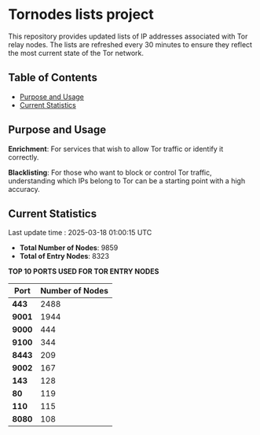 # Tornodes lists project

This repository provides updated lists of IP addresses associated with Tor relay nodes. The lists are refreshed every 30 minutes to ensure they reflect the most current state of the Tor network.

## Table of Contents

- [Purpose and Usage](#purpose-and-usage)
- [Current Statistics](#current-statistics)


## Purpose and Usage

**Enrichment**: For services that wish to allow Tor traffic or identify it correctly.

**Blacklisting**: For those who want to block or control Tor traffic, understanding which IPs belong to Tor can be a starting point with a high accuracy.

## Current Statistics

Last update time : 2025-03-18 01:00:15 UTC

- **Total Number of Nodes**: 9859
- **Total of Entry Nodes**: 8323

**TOP 10 PORTS USED FOR TOR ENTRY NODES**

| **Port** | **Number of Nodes** |
|------|-----------------|
| **443**   | 2488  |
| **9001**   | 1944  |
| **9000**   | 444  |
| **9100**   | 344  |
| **8443**   | 209  |
| **9002**   | 167  |
| **143**   | 128  |
| **80**   | 119  |
| **110**   | 115  |
| **8080**   | 108  |


